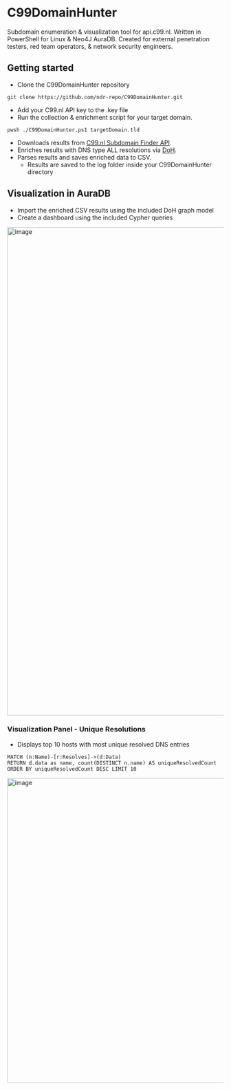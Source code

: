 # C99DomainHunter 
Subdomain enumeration &amp; visualization tool for api.c99.nl. Written in PowerShell for Linux & Neo4J AuraDB. 
Created for external penetration testers, red team operators, & network security engineers.  

## Getting started
- Clone the C99DomainHunter repository
```
git clone https://github.com/ndr-repo/C99DomainHunter.git
```
- Add your C99.nl API key to the .key file
- Run the collection & enrichment script for your target domain.
```
pwsh ./C99DomainHunter.ps1 targetDomain.tld
```
  - Downloads results from [C99.nl Subdomain Finder API](https://api.c99.nl/).
  - Enriches results with DNS type ALL resolutions via [DoH](https://datatracker.ietf.org/doc/html/rfc8484).
  - Parses results and saves enriched data to CSV.
    - Results are saved to the log folder inside your C99DomainHunter directory 

## Visualization in AuraDB
  - Import the enriched CSV results using the included DoH graph model
  - Create a dashboard using the included Cypher queries
<img width="1700" height="1135" alt="image" src="https://github.com/user-attachments/assets/d54b3baa-f07c-4a28-a503-69a0abcb7d7c" />

### Visualization Panel - Unique Resolutions
- Displays top 10 hosts with most unique resolved DNS entries

```
MATCH (n:Name)-[r:Resolves]->(d:Data)
RETURN d.data as name, count(DISTINCT n.name) AS uniqueResolvedCount 
ORDER BY uniqueResolvedCount DESC LIMIT 10
```

<img width="1199" height="709" alt="image" src="https://github.com/user-attachments/assets/76561bfe-65c0-4eeb-9fdc-42f7ec5b49ee" />


